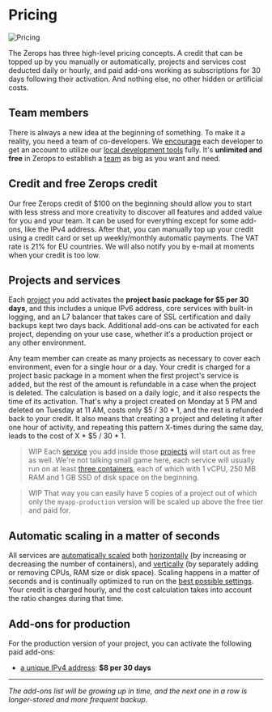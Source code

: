 # Pricing

![Pricing](/pricing.png "Pricing")

The Zerops has three high-level pricing concepts. A credit that can be topped up by you manually or automatically, projects and services cost deducted daily or hourly, and paid add-ons working as subscriptions for 30 days following their activation. And nothing else, no other hidden or artificial costs.

## Team members

There is always a new idea at the beginning of something. To make it a reality, you need a team of co-developers. We [encourage](/documentation/overview/made-for-developers.html#each-developer-should-have-his-own-account-no-artificial-pricing-boosting) each developer to get an account to utilize our [local development tools](/documentation/cli/vpn.html) fully. It's **unlimited and free** in Zerops to establish a [team](/documentation/overview/users.html#your-account) as big as you want and need.

## Credit and free Zerops credit

Our free Zerops credit of \$100 on the beginning should allow you to start with less stress and more creativity to discover all features and added value for you and your team. It can be used for everything except for some add-ons, like the IPv4 address. After that, you can manually top up your credit using a credit card or set up weekly/monthly automatic payments. The VAT rate is 21% for EU countries. We will also notify you by e-mail at moments when your credit is too low.

## Projects and services

Each [project](/documentation/overview/projects-and-services-structure.html#project) you add activates the **project basic package for \$5 per 30 days**, and this includes a unique IPv6 address, core services with built-in logging, and an L7 balancer that takes care of SSL certification and daily backups kept two days back. Additional add-ons can be activated for each project, depending on your use case, whether it's a production project or any other environment.

Any team member can create as many projects as necessary to cover each environment, even for a single hour or a day. Your credit is charged for a project basic package in a moment when the first project's service is added, but the rest of the amount is refundable in a case when the project is deleted. The calculation is based on a daily logic, and it also respects the time of its activation. That's why a project created on Monday at 5 PM and deleted on Tuesday at 11 AM, costs only \$5 / 30 \* 1, and the rest is refunded back to your credit. It also means that creating a project and deleting it after one hour of activity, and repeating this pattern X-times during the same day, leads to the cost of X \* \$5 / 30 * 1.

> WIP
Each [service](/documentation/overview/projects-and-services-structure.html#service) you add inside those [projects](/documentation/overview/projects-and-services-structure.html#project) will start out as free as well. We're not talking small game here, each service will usually run on at least [three containers](/documentation/ha/why-should-i-want-high-availability.html), each of which with 1 vCPU, 250 MB RAM and 1 GB SSD of disk space on the beginning.

> WIP
That way you can easily have 5 copies of a project out of which only the `myapp-production` version will be scaled up above the free tier and paid for.


## Automatic scaling in a matter of seconds

All services are [automatically scaled](/documentation/automatic-scaling/how-automatic-scaling-works.html) both [horizontally](/documentation/automatic-scaling/how-automatic-scaling-works.html#horizontal-scaling) (by increasing or decreasing the number of containers), and [vertically](/documentation/automatic-scaling/how-automatic-scaling-works.html#vertical-scaling) (by separately adding or removing CPUs, RAM size or disk space). Scaling happens in a matter of seconds and is continually optimized to run on the [best possible settings](/documentation/automatic-scaling/how-automatic-scaling-works.html#performance-tunning). Your credit is charged hourly, and the cost calculation takes into account the ratio changes during that time.

## Add-ons for production

For the production version of your project, you can activate the following paid add-ons:

- [a unique IPv4 address](/documentation/routing/unique-ipv4-ipv6-addresses.html): **\$8 per 30 days**

___
*The add-ons list will be growing up in time, and the next one in a row is longer-stored and more frequent backup.*
